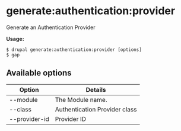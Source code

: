 # generate:authentication:provider
Generate an Authentication Provider

**Usage:**
```
$ drupal generate:authentication:provider [options]
$ gap  
```

## Available options
Option | Details
-------|-------------
--module | The Module name.
--class | Authentication Provider class
--provider-id | Provider ID
